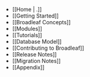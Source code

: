 - [[Home | .]]
- [[Getting Started]]
- [[Broadleaf Concepts]]
- [[Modules]]
- [[Tutorials]]
- [[Database Model]]
- [[Contributing to Broadleaf]]
- [[Release Notes]]
- [[Migration Notes]]
- [[Appendix]]
